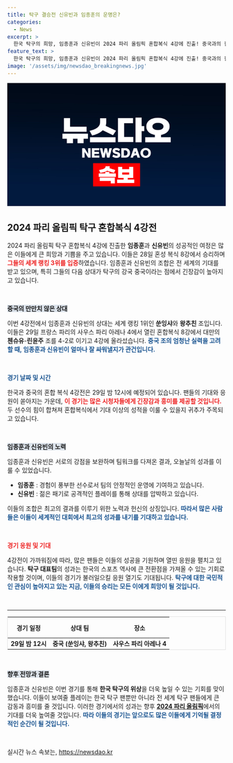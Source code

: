 ```yaml
---
title: 탁구 결승전 신유빈과 임종훈의 운명은?
categories:
  - News
excerpt: >
  한국 탁구의 희망, 임종훈과 신유빈이 2024 파리 올림픽 혼합복식 4강에 진출! 중국과의 한중전에서 승리할 수 있을지, 기대감이 고조된다. 내일 밤, 운명의 순간이 다가온다!
feature_text: >
  한국 탁구의 희망, 임종훈과 신유빈이 2024 파리 올림픽 혼합복식 4강에 진출! 중국과의 한중전에서 승리할 수 있을지, 기대감이 고조된다. 내일 밤, 운명의 순간이 다가온다!
image: '/assets/img/newsdao_breakingnews.jpg'
---
```


<p><img src="/assets/img/newsdao_breakingnews.jpg" alt="pcversion 속보" /></p>

<h2 data-ke-size="size26">2024 파리 올림픽 탁구 혼합복식 4강전</h2>

<p data-ke-size="size16">2024 파리 올림픽 탁구 혼합복식 4강에 진출한 <b>임종훈</b>과 <b>신유빈</b>의 성공적인 여정은 많은 이들에게 큰 희망과 기쁨을 주고 있습니다. 이들은 28일 혼성 복식 8강에서 승리하며 <b><span style="color: #ee2323;">그들의 세계 랭킹 3위를 입증</span></b>하였습니다. 임종훈과 신유빈의 조합은 전 세계의 기대를 받고 있으며, 특히 그들의 다음 상대가 탁구의 강국 중국이라는 점에서 긴장감이 높아지고 있습니다.</p>

<p data-ke-size="size16">&nbsp;</p>

<p><b><span style="background-color: #21538527;"> 중국의 만만치 않은 상대</span></b></p>

<p data-ke-size="size16">이번 4강전에서 임종훈과 신유빈의 상대는 세계 랭킹 1위인 <b>쑨잉샤</b>와 <b>왕추친</b> 조입니다. 이들은 29일 프랑스 파리의 사우스 파리 아레나 4에서 열린 혼합복식 8강에서 대만의 <b>첸슈유</b>-<b>린윤주</b> 조를 4-2로 이기고 4강에 올라섰습니다. <b><span style="color: #1a5490;">중국 조의 엄청난 실력을 고려할 때, 임종훈과 신유빈이 얼마나 잘 싸워낼지가 관건입니다.</span></b></p>

<p data-ke-size="size16">&nbsp;</p>

<p><b><span style="color: #1a5490;"> 경기 날짜 및 시간</span></b></p>

<p data-ke-size="size16">한국과 중국의 혼합 복식 4강전은 29일 밤 12시에 예정되어 있습니다. 팬들의 기대와 응원이 쏟아지는 가운데, <b><span style="color: #ee2323;">이 경기는 많은 시청자들에게 긴장감과 흥미를 제공할 것입니다.</span></b> 두 선수의 힘이 합쳐져 혼합복식에서 기대 이상의 성적을 이룰 수 있을지 귀추가 주목되고 있습니다.</p>

<p data-ke-size="size16">&nbsp;</p>

<p><b><span style="background-color: #21538527;"> 임종훈과 신유빈의 노력</span></b></p>

<p data-ke-size="size16">임종훈과 신유빈은 서로의 강점을 보완하며 팀워크를 다져온 결과, 오늘날의 성과를 이룰 수 있었습니다. </p>

<ul>
    <li><b>임종훈</b> : 경험이 풍부한 선수로서 팀의 안정적인 운영에 기여하고 있습니다.</li>
    <li><b>신유빈</b> : 젊은 패기로 공격적인 플레이를 통해 상대를 압박하고 있습니다.</li>
</ul>

<p data-ke-size="size16">이들의 조합은 최고의 결과를 이루기 위한 노력과 헌신의 상징입니다. <b><span style="color: #1a5490;">따라서 많은 사람들은 이들이 세계적인 대회에서 최고의 성과를 내기를 기대하고 있습니다.</span></b></p>

<p data-ke-size="size16">&nbsp;</p>

<p><b><span style="color: #ee2323;"> 경기 응원 및 기대</span></b></p>

<p data-ke-size="size16">4강전이 가까워짐에 따라, 많은 팬들은 이들의 성공을 기원하며 열띤 응원을 펼치고 있습니다. <b>탁구 대표팀</b>의 성과는 한국의 스포츠 역사에 큰 전환점을 가져올 수 있는 기회로 작용할 것이며, 이들의 경기가 불러일으킬 응원 열기도 기대됩니다. <b><span style="color: #1a5490;">탁구에 대한 국민적인 관심이 높아지고 있는 지금, 이들의 승리는 모든 이에게 희망이 될 것입니다.</span></b></p>

<p data-ke-size="size16">&nbsp;</p>

<hr>

<table style="width: 100%; border-collapse: collapse; border: 1px solid #e0e0e0;">
   <thead>
      <tr>
         <th style="text-align: center; height: 40px;"><b>경기 일정</b></th>
         <th style="text-align: center; height: 40px;"><b>상대 팀</b></th>
         <th style="text-align: center; height: 40px;"><b>장소</b></th>
      </tr>
   </thead>
   <tbody>
      <tr>
         <td style="text-align: center; height: 17px;"><b>29일 밤 12시</b></td>
         <td style="text-align: center; height: 17px;"><b>중국 (쑨잉샤, 왕추친)</b></td>
         <td style="text-align: center; height: 17px;"><b>사우스 파리 아레나 4</b></td>
      </tr>
   </tbody>
</table>

<p data-ke-size="size16">&nbsp;</p>

<p><b><span style="background-color: #21538527;"> 향후 전망과 결론</span></b></p>

<p data-ke-size="size16">임종훈과 신유빈은 이번 경기를 통해 <b>한국 탁구의 위상</b>을 더욱 높일 수 있는 기회를 맞이했습니다. 이들이 보여줄 플레이는 한국 탁구 팬뿐만 아니라 전 세계 탁구 팬들에게 큰 감동과 흥미를 줄 것입니다. 이러한 경기에서의 성과는 향후 <b><u>2024 파리 올림픽</u></b>에서의 기대를 더욱 높여줄 것입니다. <b><span style="color: #1a5490;"> 따라 이들의 경기는 앞으로도 많은 이들에게 기억될 결정적인 순간이 될 것입니다.</span></b></p>

<p data-ke-size="size16">&nbsp;</p>
실시간 뉴스 속보는, <a href="https://newsdao.kr" rel="dofollow">https://newsdao.kr</a>


